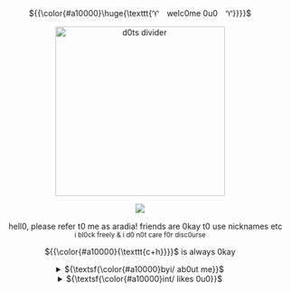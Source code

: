 <p align="center"> ${{\color{#a10000}\huge{\texttt{♈︎　welc0me 0u0　♈︎}}}}$ </p>
<p align="center"> 
<div align="center">
  <a href="https://files.catbox.moe/3mqecu.jpg" target="_blank"><img width="300" src="https://files.catbox.moe/8o5ohw.png" alt="d0ts divider"></a>

  ![](https://komarev.com/ghpvc/?username=aras0ule&color=a10000)
</div>

<div align="center">
</div> 
<p align="center"> <img width="15" height="15" src="https://files.catbox.moe/5fyn19.png"> hell0, please refer t0 me as aradia! friends are 0kay t0 use nicknames etc
<br> <sub> i bl0ck freely & i d0 n0t care f0r disc0urse</sub>
<p align="center"> 

<p align="center"> ${{\color{#a10000}{\texttt{c+h}}}}$ is always 0kay
<p align="center"> 
  
<div align="center"> 
          <!--  byi stuff 0u0  -->  
  <details>
  <summary>${\textsf{\color{#a10000}byi/ ab0ut me}}$</summary>
${{\color{#a10000}{\texttt{♈︎}}}}$ 18-20 y/0 gender-messy gh0st girl 
<br> ${{\color{#a10000}{\texttt{♈︎}}}}$ i am plural and h0ld 0pini0ns aside fr0m 0ther parts
<br> ${{\color{#a10000}{\texttt{♈︎}}}}$ ╰-➤ i d0 n0t act the same as 0thers either!
<br> ${{\color{#a10000}{\texttt{♈︎}}}}$ i am m0st c0mm0nly with ames 0r al0ne 0u0
<br> ${{\color{#a10000}{\texttt{♈︎}}}}$ i may c0me acr0ss as blunt and rather apathetic at first glance!
<br> ${{\color{#a10000}{\texttt{♈︎}}}}$ i l0se my visi0n temp0rarily a l0t
<br> ${{\color{#a10000}{\texttt{♈︎}}}}$ f0ggy mem0ry & mem0ry l0ss
  </details>
<div align="center">  
          <!--  dni stuff 0n0  -->  
  <details>
  <summary>${\textsf{\color{#a10000}int/ likes 0u0}}$</summary>
${{\color{#a10000}{\texttt{♈︎}}}}$ gh0sts/ z0mbies/ undead!
<br> ${{\color{#a10000}{\texttt{♈︎}}}}$ h0rr0r and c0nspiracy stuff
<br> ${{\color{#a10000}{\texttt{♈︎}}}}$ anat0my & b0nes!
<br> ${{\color{#a10000}{\texttt{♈︎}}}}$ hs and classpects 0u0
<br> ${{\color{#a10000}{\texttt{♈︎}}}}$ w0rd & number games
<br> ${{\color{#a10000}{\texttt{♈︎}}}}$ inscrypti0n!
  </details>

